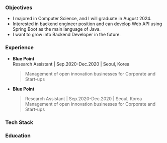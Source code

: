 ### Objectives
- I majored in Computer Science, and I will graduate in August 2024.
- Interested in backend engineer position and can develop Web API using Spring Boot as the main language of Java.
- I want to grow into Backend Developer in the future.

### Experience
- **Blue Point**  
  Research Assistant | Sep.2020-Dec.2020  | Seoul, Korea
  > Management of open innovation businesses for Corporate and Start-ups

- **Blue Point**  
  > Research Assistant | Sep.2020-Dec.2020  | Seoul, Korea
  Management of open innovation businesses for Corporate and Start-ups
### Tech Stack

### Education
